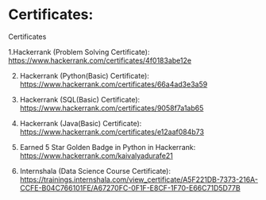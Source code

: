 # Certificates:
Certificates


1.Hackerrank (Problem Solving Certificate): https://www.hackerrank.com/certificates/4f0183abe12e

2. Hackerrank (Python(Basic) Certificate): https://www.hackerrank.com/certificates/66a4ad3e3a59

3. Hackerrank (SQL(Basic) Certificate): https://www.hackerrank.com/certificates/9058f7a1ab65

4. Hackerrank (Java(Basic) Certificate): https://www.hackerrank.com/certificates/e12aaf084b73

5. Earned 5 Star Golden Badge in Python in Hackerrank: https://www.hackerrank.com/kaivalyadurafe21

6. Internshala (Data Science Course Certificate): https://trainings.internshala.com/view_certificate/A5F221DB-7373-216A-CCFE-B04C766101FE/A67270FC-0F1F-E8CF-1F70-E66C71D5D77B  



